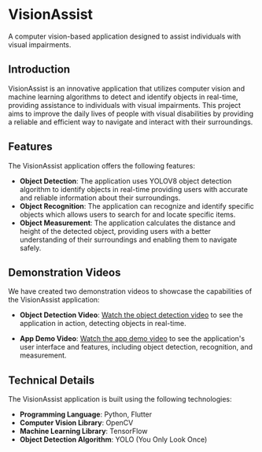 # VisionAssist
A computer vision-based application designed to assist individuals with visual impairments.

## Introduction
VisionAssist is an innovative application that utilizes computer vision and machine learning algorithms to detect and identify objects in real-time, providing assistance to individuals with visual impairments. This project aims to improve the daily lives of people with visual disabilities by providing a reliable and efficient way to navigate and interact with their surroundings.

## Features
The VisionAssist application offers the following features:

* **Object Detection**: The application uses YOLOV8 object detection algorithm to identify objects in real-time providing users with accurate and reliable information about their surroundings.
* **Object Recognition**: The application can recognize and identify specific objects which allows users to search for and locate specific items.
* **Object Measurement**: The application calculates the distance and height of the detected object, providing users with a better understanding of their surroundings and enabling them to navigate safely.

## Demonstration Videos
We have created two demonstration videos to showcase the capabilities of the VisionAssist application:

* **Object Detection Video**: [Watch the object detection video](https://drive.google.com/file/d/1gBo1OX_F9gSkbTYJ7pN5zS9ILeypZUOw/view?usp=sharing) to see the application in action, detecting objects in real-time.

* **App Demo Video**: [Watch the app demo video](https://drive.google.com/file/d/1gBo1OX_F9gSkbTYJ7pN5zS9ILeypZUOw/view?usp=sharing) to see the application's user interface and features, including object detection, recognition, and measurement.


## Technical Details
The VisionAssist application is built using the following technologies:

* **Programming Language**: Python, Flutter
* **Computer Vision Library**: OpenCV
* **Machine Learning Library**: TensorFlow
* **Object Detection Algorithm**: YOLO (You Only Look Once)
